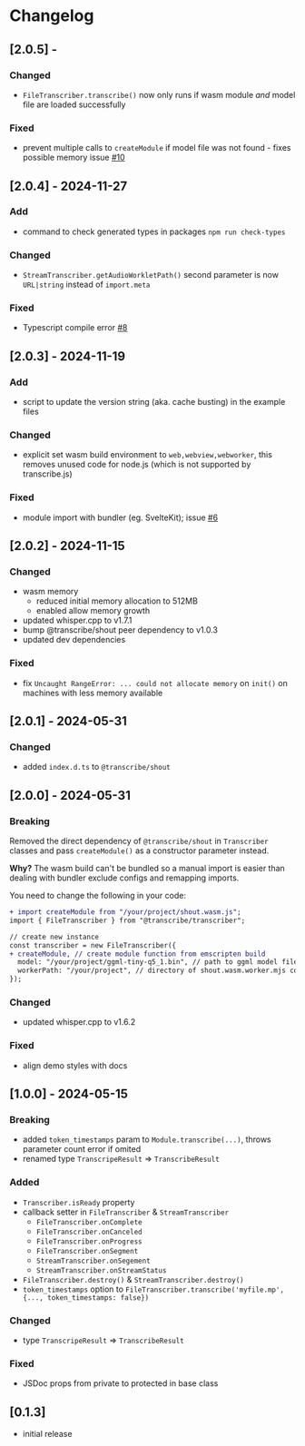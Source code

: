 # Changelog

## [2.0.5] -

### Changed

- `FileTranscriber.transcribe()` now only runs if wasm module _and_ model file are loaded successfully

### Fixed

- prevent multiple calls to `createModule` if model file was not found - fixes possible memory issue [#10](https://github.com/TranscribeJs/transcribe.js/issues/10)

## [2.0.4] - 2024-11-27

### Add

- command to check generated types in packages `npm run check-types`

### Changed

- `StreamTranscriber.getAudioWorkletPath()` second parameter is now `URL|string` instead of `import.meta`

### Fixed

- Typescript compile error [#8](https://github.com/TranscribeJs/transcribe.js/issues/8)

## [2.0.3] - 2024-11-19

### Add

- script to update the version string (aka. cache busting) in the example files

### Changed

- explicit set wasm build environment to `web,webview,webworker`, this removes unused code for node.js (which is not supported by transcribe.js)

### Fixed

- module import with bundler (eg. SvelteKit); issue [#6](https://github.com/TranscribeJs/transcribe.js/issues/6)

## [2.0.2] - 2024-11-15

### Changed

- wasm memory
  - reduced initial memory allocation to 512MB
  - enabled allow memory growth
- updated whisper.cpp to v1.7.1
- bump @transcribe/shout peer dependency to v1.0.3
- updated dev dependencies

### Fixed

- fix `Uncaught RangeError: ... could not allocate memory` on `init()` on machines with less memory available

## [2.0.1] - 2024-05-31

### Changed

- added `index.d.ts` to `@transcribe/shout`

## [2.0.0] - 2024-05-31

### Breaking

Removed the direct dependency of `@transcribe/shout` in `Transcriber` classes and pass `createModule()` as a constructor parameter instead.

**Why?** The wasm build can't be bundled so a manual import is easier than dealing with bundler exclude configs and remapping imports.

You need to change the following in your code:

```diff
+ import createModule from "/your/project/shout.wasm.js";
import { FileTranscriber } from "@transcribe/transcriber";

// create new instance
const transcriber = new FileTranscriber({
+ createModule, // create module function from emscripten build
  model: "/your/project/ggml-tiny-q5_1.bin", // path to ggml model file
  workerPath: "/your/project", // directory of shout.wasm.worker.mjs copied before
});
```

### Changed

- updated whisper.cpp to v1.6.2

### Fixed

- align demo styles with docs

## [1.0.0] - 2024-05-15

### Breaking

- added `token_timestamps` param to `Module.transcribe(...)`, throws parameter count error if omited
- renamed type `TranscripeResult` => `TranscribeResult`

### Added

- `Transcriber.isReady` property
- callback setter in `FileTranscriber` & `StreamTranscriber`
  - `FileTranscriber.onComplete`
  - `FileTranscriber.onCanceled`
  - `FileTranscriber.onProgress`
  - `FileTranscriber.onSegment`
  - `StreamTranscriber.onSegement`
  - `StreamTranscriber.onStreamStatus`
- `FileTranscriber.destroy()` & `StreamTranscriber.destroy()`
- `token_timestamps` option to `FileTranscriber.transcribe('myfile.mp', {..., token_timestamps: false})`

### Changed

- type `TranscripeResult` => `TranscribeResult`

### Fixed

- JSDoc props from private to protected in base class

## [0.1.3]

- initial release
